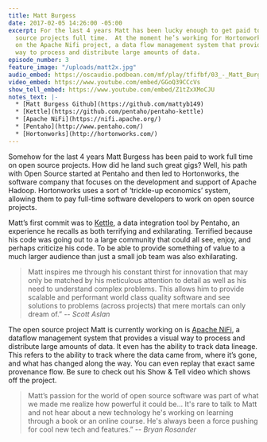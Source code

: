 ```yaml
---
title: Matt Burgess
date: 2017-02-05 14:26:00 -05:00
excerpt: For the last 4 years Matt has been lucky enough to get paid to work on open
  source projects full time.  At the moment he’s working for Hortonworks focusing
  on the Apache Nifi project, a data flow management system that provides a visual
  way to process and distribute large amounts of data.
episode_number: 3
feature_image: "/uploads/matt2x.jpg"
audio_embed: https://oscaudio.podbean.com/mf/play/tfifbf/03_-_Matt_Burgess_-_Open_SourceCraft.mp3
video_embed: https://www.youtube.com/embed/GGoQ39CCcVs
show_tell_embed: https://www.youtube.com/embed/Z1tZxXMoCJU
notes_text: |-
  * [Matt Burgess Github](https://github.com/mattyb149)
  * [Kettle](https://github.com/pentaho/pentaho-kettle)
  * [Apache NiFi](https://nifi.apache.org/)
  * [Pentaho](http://www.pentaho.com/)
  * [Hortonworks](http://hortonworks.com/)
---
```


Somehow for the last 4 years Matt Burgess has been paid to work full time on open source projects.  How did he land such great gigs?  Well, his path with Open Source started at Pentaho and then led to Hortonworks, the software company that focuses on the development and support of Apache Hadoop.  Hortonworks uses a sort of ‘trickle-up economics’ system, allowing them to pay full-time software developers to work on open source projects.

Matt’s first commit was to [Kettle](https://github.com/pentaho/pentaho-kettle), a data integration tool by Pentaho, an experience he recalls as both terrifying and exhilarating. Terrified because his code was going out to a large community that could all see, enjoy, and perhaps criticize his code.  To be able to provide something of value to a much larger audience than just a small job team was also exhilarating.

> Matt inspires me through his constant thirst for innovation that may only be matched by his meticulous attention to detail as well as his need to understand complex problems. This allows him to provide scalable and performant world class quality software and see solutions to problems (across projects) that mere mortals can only dream of.”
><cite>-- Scott Aslan

The open source project Matt is currently working on is [Apache NiFi](https://nifi.apache.org/), a dataflow management system that provides a visual way to process and distribute large amounts of data. It even has the ability to track data lineage.  This refers to the ability to track where the data came from, where it’s gone, and what has changed along the way. You can even replay that exact same provenance flow.  Be sure to check out his Show & Tell video which shows off the project.

> Matt’s passion for the world of open source software was part of what we made me realize how powerful it could be... It's rare to talk to Matt and not hear about a new technology he's working on learning through a book or an online course.  He's always been a force pushing for cool new tech and features.”
><cite>-- Bryan Rosander
